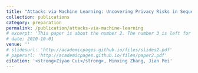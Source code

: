 ```yaml
---
title: "Attacks via Machine Learning: Uncovering Privacy Risks in Sequential Data Releases"
collection: publications
category: preparation
permalink: /publication/attacks-via-machine-learning
# excerpt: 'This paper is about the number 2. The number 3 is left for future work.'
# date: 2010-10-01
venue: ''
# slidesurl: 'http://academicpages.github.io/files/slides2.pdf'
# paperurl: 'http://academicpages.github.io/files/paper2.pdf'
citation: '<strong>Ziyao Cui</strong>, Minxing Zhang, Jian Pei'
---
```

